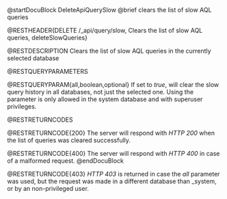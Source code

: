 
@startDocuBlock DeleteApiQuerySlow
@brief clears the list of slow AQL queries

@RESTHEADER{DELETE /_api/query/slow, Clears the list of slow AQL queries, deleteSlowQueries}

@RESTDESCRIPTION
Clears the list of slow AQL queries in the currently selected database

@RESTQUERYPARAMETERS

@RESTQUERYPARAM{all,boolean,optional}
If set to *true*, will clear the slow query history in all databases, not just
the selected one.
Using the parameter is only allowed in the system database and with superuser
privileges.

@RESTRETURNCODES

@RESTRETURNCODE{200}
The server will respond with *HTTP 200* when the list of queries was
cleared successfully.

@RESTRETURNCODE{400}
The server will respond with *HTTP 400* in case of a malformed request.
@endDocuBlock

@RESTRETURNCODE{403}
*HTTP 403* is returned in case the *all* parameter was used, but the request
was made in a different database than _system, or by an non-privileged user.
